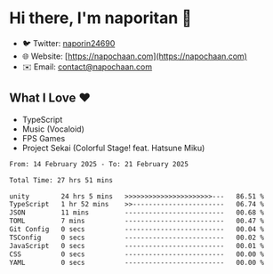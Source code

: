 # Hi there, I'm naporitan 👋

- 🐦 Twitter: [naporin24690](https://twitter.com/naporin24690)
- 🌐 Website: [https://napochaan.com](https://napochaan.com)
- ✉️ Email: [contact@napochaan.com](mailto:contact@napochaan.com)

## What I Love ❤️
- TypeScript
- Music (Vocaloid)
- FPS Games
- Project Sekai (Colorful Stage! feat. Hatsune Miku)

<!--START_SECTION:waka-->

```txt
From: 14 February 2025 - To: 21 February 2025

Total Time: 27 hrs 51 mins

unity        24 hrs 5 mins   >>>>>>>>>>>>>>>>>>>>>>---   86.51 %
TypeScript   1 hr 52 mins    >>-----------------------   06.74 %
JSON         11 mins         -------------------------   00.68 %
TOML         7 mins          -------------------------   00.47 %
Git Config   0 secs          -------------------------   00.04 %
TSConfig     0 secs          -------------------------   00.02 %
JavaScript   0 secs          -------------------------   00.01 %
CSS          0 secs          -------------------------   00.00 %
YAML         0 secs          -------------------------   00.00 %
```

<!--END_SECTION:waka-->

